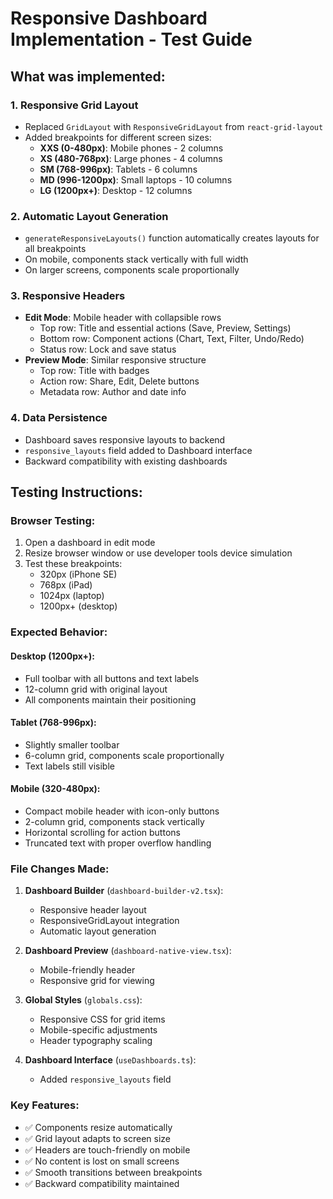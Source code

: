 # Responsive Dashboard Implementation - Test Guide

## What was implemented:

### 1. Responsive Grid Layout
- Replaced `GridLayout` with `ResponsiveGridLayout` from `react-grid-layout`
- Added breakpoints for different screen sizes:
  - **XXS (0-480px)**: Mobile phones - 2 columns
  - **XS (480-768px)**: Large phones - 4 columns  
  - **SM (768-996px)**: Tablets - 6 columns
  - **MD (996-1200px)**: Small laptops - 10 columns
  - **LG (1200px+)**: Desktop - 12 columns

### 2. Automatic Layout Generation
- `generateResponsiveLayouts()` function automatically creates layouts for all breakpoints
- On mobile, components stack vertically with full width
- On larger screens, components scale proportionally

### 3. Responsive Headers
- **Edit Mode**: Mobile header with collapsible rows
  - Top row: Title and essential actions (Save, Preview, Settings)
  - Bottom row: Component actions (Chart, Text, Filter, Undo/Redo)
  - Status row: Lock and save status
- **Preview Mode**: Similar responsive structure
  - Top row: Title with badges
  - Action row: Share, Edit, Delete buttons
  - Metadata row: Author and date info

### 4. Data Persistence
- Dashboard saves responsive layouts to backend
- `responsive_layouts` field added to Dashboard interface
- Backward compatibility with existing dashboards

## Testing Instructions:

### Browser Testing:
1. Open a dashboard in edit mode
2. Resize browser window or use developer tools device simulation
3. Test these breakpoints:
   - 320px (iPhone SE)
   - 768px (iPad)
   - 1024px (laptop)
   - 1200px+ (desktop)

### Expected Behavior:

#### Desktop (1200px+):
- Full toolbar with all buttons and text labels
- 12-column grid with original layout
- All components maintain their positioning

#### Tablet (768-996px):
- Slightly smaller toolbar
- 6-column grid, components scale proportionally
- Text labels still visible

#### Mobile (320-480px):
- Compact mobile header with icon-only buttons
- 2-column grid, components stack vertically
- Horizontal scrolling for action buttons
- Truncated text with proper overflow handling

### File Changes Made:

1. **Dashboard Builder** (`dashboard-builder-v2.tsx`):
   - Responsive header layout
   - ResponsiveGridLayout integration
   - Automatic layout generation

2. **Dashboard Preview** (`dashboard-native-view.tsx`):
   - Mobile-friendly header
   - Responsive grid for viewing

3. **Global Styles** (`globals.css`):
   - Responsive CSS for grid items
   - Mobile-specific adjustments
   - Header typography scaling

4. **Dashboard Interface** (`useDashboards.ts`):
   - Added `responsive_layouts` field

### Key Features:
- ✅ Components resize automatically
- ✅ Grid layout adapts to screen size  
- ✅ Headers are touch-friendly on mobile
- ✅ No content is lost on small screens
- ✅ Smooth transitions between breakpoints
- ✅ Backward compatibility maintained